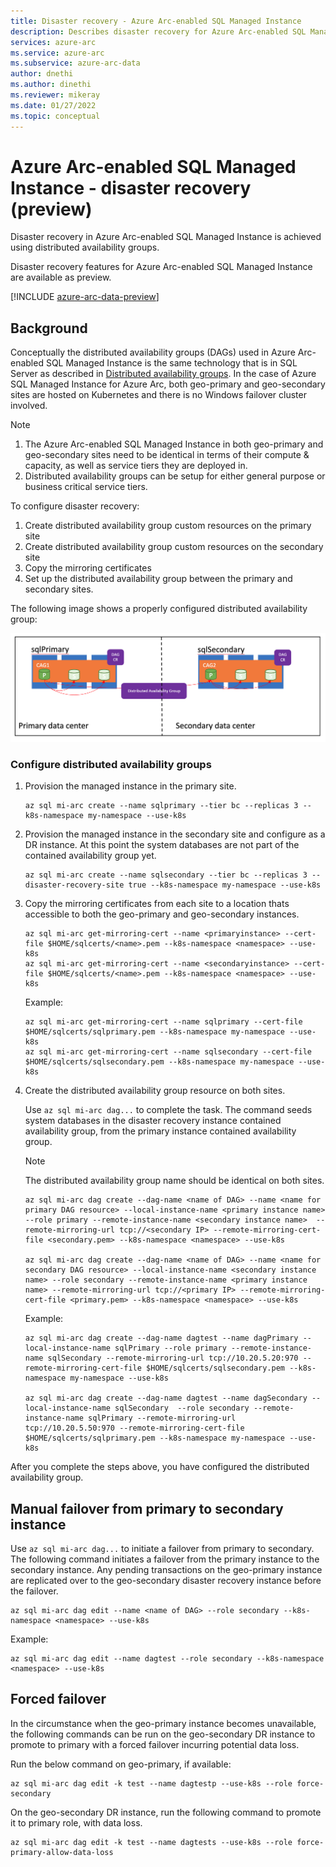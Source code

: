 ```yaml
---
title: Disaster recovery - Azure Arc-enabled SQL Managed Instance
description: Describes disaster recovery for Azure Arc-enabled SQL Managed Instance
services: azure-arc
ms.service: azure-arc
ms.subservice: azure-arc-data
author: dnethi
ms.author: dinethi
ms.reviewer: mikeray
ms.date: 01/27/2022
ms.topic: conceptual
---
```


# Azure Arc-enabled SQL Managed Instance - disaster recovery (preview)

Disaster recovery in Azure Arc-enabled SQL Managed Instance is achieved using distributed availability groups.

Disaster recovery features for Azure Arc-enabled SQL Managed Instance are available as preview.

[!INCLUDE [azure-arc-data-preview](../../../includes/azure-arc-data-preview.md)]

## Background

Conceptually the distributed availability groups (DAGs) used in Azure Arc-enabled SQL Managed Instance is the same technology that is in SQL Server as described in [Distributed availability groups](/sql/database-engine/availability-groups/windows/distributed-availability-groups). In the case of Azure SQL Managed Instance for Azure Arc, both geo-primary and geo-secondary sites are hosted on Kubernetes and there is no Windows failover cluster involved. 

> [!NOTE]
> 1. The Azure Arc-enabled SQL Managed Instance in both geo-primary and geo-secondary sites need to be identical in terms of their compute & capacity, as well as service tiers they are deployed in.
> 2. Distributed availability groups can be setup for either general purpose or business critical service tiers. 

To configure disaster recovery:

1. Create distributed availability group custom resources on the primary site
1. Create distributed availability group custom resources on the secondary site
1. Copy the mirroring certificates
1. Set up the distributed availability group between the primary and secondary sites.

The following image shows a properly configured distributed availability group:

![A properly configured distributed availability group](.\media\business-continuity\dag.png)

### Configure distributed availability groups 

1. Provision the managed instance in the primary site.

   ```azurecli
   az sql mi-arc create --name sqlprimary --tier bc --replicas 3 --k8s-namespace my-namespace --use-k8s
   ```

2. Provision the managed instance in the secondary site and configure as a DR instance. At this point the system databases are not part of the contained availability group yet.

   ```azurecli
   az sql mi-arc create --name sqlsecondary --tier bc --replicas 3 --disaster-recovery-site true --k8s-namespace my-namespace --use-k8s
   ```

3. Copy the mirroring certificates from each site to a location thats accessible to both the geo-primary and geo-secondary instances. 

   ```azurecli
   az sql mi-arc get-mirroring-cert --name <primaryinstance> --cert-file $HOME/sqlcerts/<name>.pem​ --k8s-namespace <namespace> --use-k8s
   az sql mi-arc get-mirroring-cert --name <secondaryinstance> --cert-file $HOME/sqlcerts/<name>.pem --k8s-namespace <namespace> --use-k8s
   ```

   Example:

   ```azurecli
   az sql mi-arc get-mirroring-cert --name sqlprimary --cert-file $HOME/sqlcerts/sqlprimary.pem​ --k8s-namespace my-namespace --use-k8s
   az sql mi-arc get-mirroring-cert --name sqlsecondary --cert-file $HOME/sqlcerts/sqlsecondary.pem --k8s-namespace my-namespace --use-k8s
   ```

4. Create the distributed availability group resource on both sites. 

   Use `az sql mi-arc dag...` to complete the task. The command seeds system databases in the disaster recovery instance contained availability group, from the primary instance contained availability group.
 
   > [!NOTE]
   > The distributed availability group name should be identical on both sites.

   ```azurecli
   az sql mi-arc dag create --dag-name <name of DAG> --name <name for primary DAG resource> --local-instance-name <primary instance name> --role primary --remote-instance-name <secondary instance name>  --remote-mirroring-url tcp://<secondary IP> --remote-mirroring-cert-file <secondary.pem> --k8s-namespace <namespace> --use-k8s

   az sql mi-arc dag create --dag-name <name of DAG> --name <name for secondary DAG resource> --local-instance-name <secondary instance name> --role secondary --remote-instance-name <primary instance name> --remote-mirroring-url tcp://<primary IP> --remote-mirroring-cert-file <primary.pem> --k8s-namespace <namespace> --use-k8s
   ```


   Example:
   ```azurecli
   az sql mi-arc dag create --dag-name dagtest --name dagPrimary --local-instance-name sqlPrimary --role primary --remote-instance-name sqlSecondary --remote-mirroring-url tcp://10.20.5.20:970 --remote-mirroring-cert-file $HOME/sqlcerts/sqlsecondary.pem --k8s-namespace my-namespace --use-k8s

   az sql mi-arc dag create --dag-name dagtest --name dagSecondary --local-instance-name sqlSecondary  --role secondary --remote-instance-name sqlPrimary --remote-mirroring-url tcp://10.20.5.50:970 --remote-mirroring-cert-file $HOME/sqlcerts/sqlprimary.pem --k8s-namespace my-namespace --use-k8s
   ```

After you complete the steps above, you have configured the distributed availability group.

## Manual failover from primary to secondary instance

Use `az sql mi-arc dag...` to initiate a failover from primary to secondary. The following command initiates a failover from the primary instance to the secondary instance. Any pending transactions on the geo-primary instance are replicated over to the geo-secondary disaster recovery instance before the failover. 

```azurecli
az sql mi-arc dag edit --name <name of DAG> --role secondary --k8s-namespace <namespace> --use-k8s 
```

Example:

```azurecli
az sql mi-arc dag edit --name dagtest --role secondary --k8s-namespace <namespace> --use-k8s 
```


## Forced failover

In the circumstance when the geo-primary instance becomes unavailable, the following commands can be run on the geo-secondary DR instance to promote to primary with a forced failover incurring potential data loss.

Run the below command on geo-primary, if available:

```azurecli
az sql mi-arc dag edit -k test --name dagtestp --use-k8s --role force-secondary
```

On the geo-secondary DR instance, run the following command to promote it to primary role, with data loss.

```azurecli
az sql mi-arc dag edit -k test --name dagtests --use-k8s --role force-primary-allow-data-loss
```

